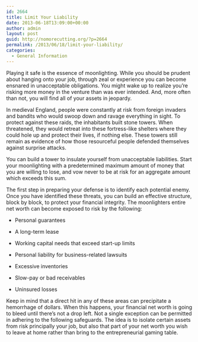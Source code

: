 ```yaml
---
id: 2664
title: Limit Your Liability
date: 2013-06-18T13:09:00+00:00
author: admin
layout: post
guid: http://nomorecutting.org/?p=2664
permalink: /2013/06/18/limit-your-liability/
categories:
  - General Information
---
```

Playing it safe is the essence of moonlighting. While you should be prudent about hanging onto your job, through zeal or experience you can become ensnared in unacceptable obligations. You might wake up to realize you&#8217;re risking more money in the venture than was ever intended. And, more often than not, you will find all of your assets in jeopardy.

In medieval England, people were constantly at risk from foreign invaders and bandits who would swoop down and ravage everything in sight. To protect against these raids, the inhabitants built stone towers. When threatened, they would retreat into these fortress-like shelters where they could hole up and protect their lives, if nothing else. These towers still remain as evidence of how those resourceful people defended themselves against surprise attacks.

You can build a tower to insulate yourself from unacceptable liabilities. Start your moonlighting with a predetermined maximum amount of money that you are willing to lose, and vow never to be at risk for an aggregate amount which exceeds this sum.

The first step in preparing your defense is to identify each potential enemy. Once you have identified these threats, you can build an effective structure, block by block, to protect your financial integrity. The moonlighters entire net worth can become exposed to risk by the following:

* Personal guarantees
  
* A long-term lease
  
* Working capital needs that exceed start-up limits
  
* Personal liability for business-related lawsuits
  
* Excessive inventories
  
* Slow-pay or bad receivables
  
* Uninsured losses

Keep in mind that a direct hit in any of these areas can precipitate a hemorrhage of dollars. When this happens, your financial net worth is going to bleed until there&#8217;s not a drop left. Not a single exception can be permitted in adhering to the following safeguards. The idea is to isolate certain assets from risk principally your job, but also that part of your net worth you wish to leave at home rather than bring to the entrepreneurial gaming table.